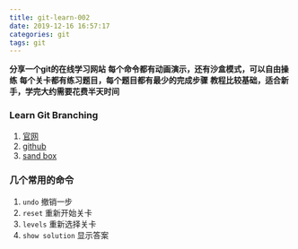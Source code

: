 ```yaml
---
title: git-learn-002
date: 2019-12-16 16:57:17
categories: git
tags: git
---
```


**分享一个git的在线学习网站**
**每个命令都有动画演示，还有沙盒模式，可以自由操练**
**每个关卡都有练习题目，每个题目都有最少的完成步骤**
**教程比较基础，适合新手，学完大约需要花费半天时间**

<!-- more -->

### Learn Git Branching
1. [官网](https://learngitbranching.js.org/)
2. [github](https://github.com/pcottle/learnGitBranching)
3. [sand box](https://learngitbranching.js.org/?NODEMO)

### 几个常用的命令
1. `undo` 撤销一步
2. `reset` 重新开始关卡
3. `levels` 重新选择关卡
4. `show solution` 显示答案